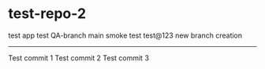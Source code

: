 # test-repo-2
test app
test
QA-branch
 main
 smoke test
 test@123
 new branch creation
***************************
Test commit 1
Test commit 2
Test commit 3
